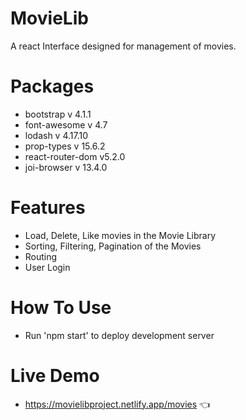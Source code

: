 # MovieLib

A react Interface designed for management of movies.

# Packages

- bootstrap v 4.1.1
- font-awesome v 4.7
- lodash v 4.17.10
- prop-types v 15.6.2
- react-router-dom v5.2.0
- joi-browser v 13.4.0

# Features

- Load, Delete, Like movies in the Movie Library
- Sorting, Filtering, Pagination of the Movies
- Routing
- User Login

# How To Use

- Run 'npm start' to deploy development server

# Live Demo

- https://movielibproject.netlify.app/movies :point_left:
